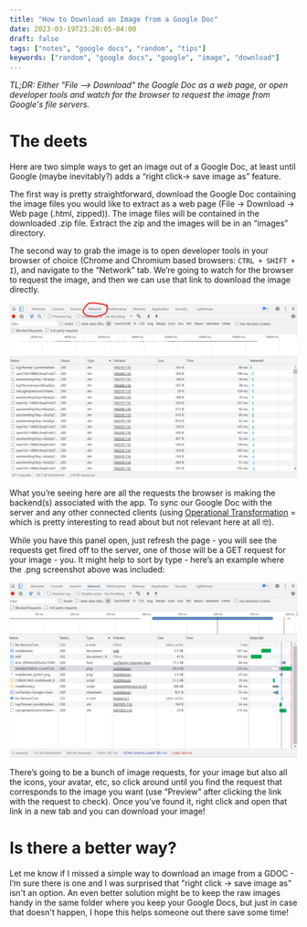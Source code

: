 ```yaml
---
title: "How to Download an Image from a Google Doc"
date: 2023-03-19T23:20:05-04:00
draft: false
tags: ["notes", "google docs", "random", "tips"]
keywords: ["random", "google docs", "google", "image", "download"]
---
```

*TL;DR: Either "File --> Download" the Google Doc as a web page, or open developer tools and watch for the browser to request the image from Google's file servers.*

# The deets
Here are two simple ways to get an image out of a Google Doc, at least until Google (maybe inevitably?) adds a “right click-> save image as” feature. 

The first way is pretty straightforward, download the Google Doc containing the image files you would like to extract as a web page (File → Download → Web page (.html, zipped)). The image files will be contained in the downloaded .zip file. Extract the zip and the images will be in an “images” directory.

The second way to grab the image is to open developer tools in your browser of choice (Chrome and Chromium based browsers: `CTRL + SHIFT + I`), and navigate to the “Network” tab. We’re going to watch for the browser to request the image, and then we can use that link to download the image directly.

![Network Tab in Dev Tools](/gdoc/gdoc_1.png)

What you’re seeing here are all the requests the browser is making the backend(s) associated with the app. To sync our Google Doc with the server and any other connected clients (using [Operational Transformation](https://operational-transformation.github.io/) = which is pretty interesting to read about but not relevant here at all 🤓). 

While you have this panel open, just refresh the page - you will see the requests get fired off to the server, one of those will be a GET request for your image - you. It might help to sort by type - here’s an example where the .png screenshot above was included: 

![Network Tab in Dev Tools](/gdoc/gdoc_2.png)

There’s going to be a bunch of image requests, for your image but also all the icons, your avatar, etc, so click around until you find the request that corresponds to the image you want (use “Preview” after clicking the link with the request to check). Once you’ve found it, right click and open that link in a new tab and you can download your image!

# Is there a better way?
Let me know if I missed a simple way to download an image from a GDOC - I’m sure there is one and I was surprised that "right click -> save image as" isn't an option. 
An even better solution might be to keep the raw images handy in the same folder where you keep your Google Docs, but just in case that doesn't happen, I hope this helps someone out there save some time!